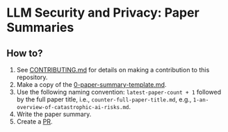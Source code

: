 # LLM Security and Privacy: Paper Summaries

## How to?

1. See [CONTRIBUTING.md](../CONTRIBUTING.md) for details on making a contribution to this repository.
2. Make a copy of the [0-paper-summary-template.md](./0-paper-summary-template.md).
3. Use the following naming convention: `latest-paper-count + 1` followed by the full paper title, i.e., `counter-full-paper-title.md`, e.g., `1-an-overview-of-catastrophic-ai-risks.md`.
4. Write the paper summary.
5. Create a [PR](../CONTRIBUTING.md).